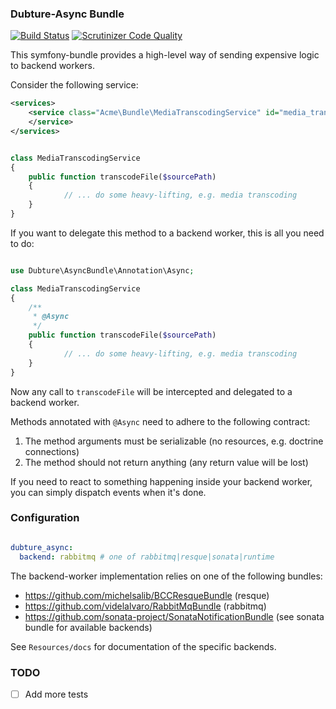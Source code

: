 ### Dubture-Async Bundle

[![Build Status](https://travis-ci.org/pulse00/async-bundle.svg?branch=master)](https://travis-ci.org/pulse00/async-bundle)
[![Scrutinizer Code Quality](https://scrutinizer-ci.com/g/pulse00/async-bundle/badges/quality-score.png?b=master)](https://scrutinizer-ci.com/g/pulse00/async-bundle/?branch=master)

This symfony-bundle provides a high-level way of sending expensive logic to backend workers.

Consider the following service:

```xml
<services>
    <service class="Acme\Bundle\MediaTranscodingService" id="media_transcoder">
    </service>
</services>
```

```php

class MediaTranscodingService
{
    public function transcodeFile($sourcePath)
    {
            // ... do some heavy-lifting, e.g. media transcoding
    }
}
```

If you want to delegate this method to a backend worker, this is all you need to do:

```php

use Dubture\AsyncBundle\Annotation\Async;

class MediaTranscodingService
{
    /**
     * @Async
     */
    public function transcodeFile($sourcePath)
    {
            // ... do some heavy-lifting, e.g. media transcoding
    }
}
```

Now any call to `transcodeFile` will be intercepted and delegated to a backend worker.


Methods annotated with `@Async` need to adhere to the following contract:

1. The method arguments must be serializable (no resources, e.g. doctrine connections)
2. The method should not return anything (any return value will be lost)

If you need to react to something happening inside your backend worker, you can simply dispatch
events when it's done.

### Configuration

```yml

dubture_async:
  backend: rabbitmq # one of rabbitmq|resque|sonata|runtime

```

The backend-worker implementation relies on one of the following bundles:

- https://github.com/michelsalib/BCCResqueBundle (resque)
- https://github.com/videlalvaro/RabbitMqBundle (rabbitmq)
- https://github.com/sonata-project/SonataNotificationBundle (see sonata bundle for available backends)


See `Resources/docs` for documentation of the specific backends.


### TODO

- [ ] Add more tests

